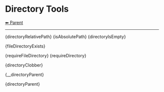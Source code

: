 # Directory Tools

<!-- TEMPLATE header 2 -->
[⬅ Parent ](../)
<hr />

{directoryRelativePath}
{isAbsolutePath}
{directoryIsEmpty}

{fileDirectoryExists}

{requireFileDirectory}
{requireDirectory}

{directoryClobber}

{__directoryParent}

{directoryParent}
